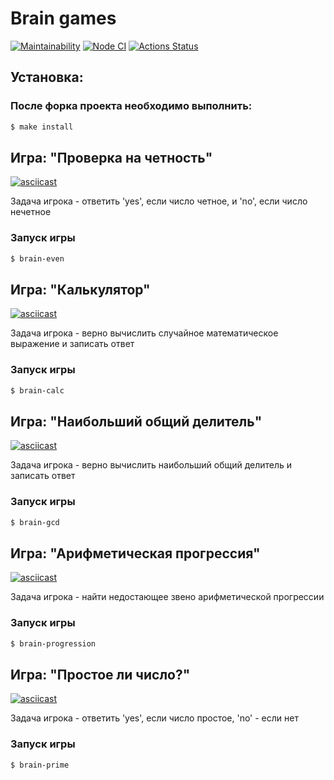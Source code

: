 # Brain games

[![Maintainability](https://api.codeclimate.com/v1/badges/a99a88d28ad37a79dbf6/maintainability)](https://codeclimate.com/github/IgorStatkevitch/backend-project-lvl1)
[![Node CI](https://github.com/IgorStatkevitch/backend-project-lvl1/workflows/Node%20CI/badge.svg?branch=main)](https://github.com/IgorStatkevitch/backend-project-lvl1/actions?query=workflow%3A%22Node+CI%22)
[![Actions Status](https://github.com/IgorStatkevitch/backend-project-lvl1/workflows/hexlet-check/badge.svg)](https://github.com/IgorStatkevitch/backend-project-lvl1/actions)

## Установка:

### После форка проекта необходимо выполнить:

```sh
$ make install
```

## Игра: "Проверка на четность"

[![asciicast](https://asciinema.org/a/Eum8ZaUFsUVdtDUhdAH4NLyAM.svg)](https://asciinema.org/a/Eum8ZaUFsUVdtDUhdAH4NLyAM)

Задача игрока - ответить 'yes', если число четное, и 'no', если число нечетное

### Запуск игры

```sh
$ brain-even
```

## Игра: "Калькулятор"

[![asciicast](https://asciinema.org/a/2JTeYYZZDD7kXzxLyHtXdaUz1.svg)](https://asciinema.org/a/2JTeYYZZDD7kXzxLyHtXdaUz1)

Задача игрока - верно вычислить случайное математическое выражение и записать ответ

### Запуск игры

```sh
$ brain-calc
```

## Игра: "Наибольший общий делитель"

[![asciicast](https://asciinema.org/a/erpHQW1nKQTPVrYuUd5i2avrA.svg)](https://asciinema.org/a/erpHQW1nKQTPVrYuUd5i2avrA)

Задача игрока - верно вычислить наибольший общий делитель и записать ответ

### Запуск игры

```sh
$ brain-gcd
```

## Игра: "Арифметическая прогрессия"

[![asciicast](https://asciinema.org/a/48DHRUCyqLaXF1UmIQPbnKRaP.svg)](https://asciinema.org/a/48DHRUCyqLaXF1UmIQPbnKRaP)

Задача игрока - найти недостающее звено арифметической прогрессии

### Запуск игры

```sh
$ brain-progression
```

## Игра: "Простое ли число?"

[![asciicast](https://asciinema.org/a/qAufCnVTErpGrYXqdDbJXfIV6.svg)](https://asciinema.org/a/qAufCnVTErpGrYXqdDbJXfIV6)

Задача игрока - ответить 'yes', если число простое, 'no' - если нет

### Запуск игры

```sh
$ brain-prime
```
